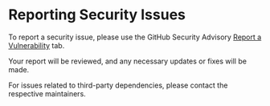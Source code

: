 # Reporting Security Issues

To report a security issue, please use the GitHub Security Advisory [Report a Vulnerability](https://github.com/allansomensi/zugzwang/security/advisories/new) tab.

Your report will be reviewed, and any necessary updates or fixes will be made.

For issues related to third-party dependencies, please contact the respective maintainers.
